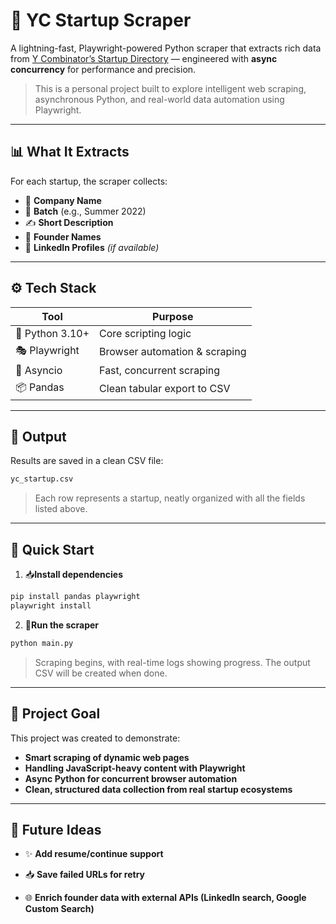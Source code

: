 # 🚀 YC Startup Scraper

A lightning-fast, Playwright-powered Python scraper that extracts rich data from [Y Combinator’s Startup Directory](https://www.ycombinator.com/companies) — engineered with **async concurrency** for performance and precision.

> This is a personal project built to explore intelligent web scraping, asynchronous Python, and real-world data automation using Playwright.
---

## 📊 What It Extracts

For each startup, the scraper collects:

- 🏢 **Company Name**
- 🚀 **Batch** (e.g., Summer 2022)
- ✍️ **Short Description**
- 👤 **Founder Names**
- 🔗 **LinkedIn Profiles** *(if available)*

---

## ⚙️ Tech Stack

| Tool         | Purpose                            |
|--------------|-------------------------------------|
| 🐍 Python 3.10+ | Core scripting logic               |
| 🎭 Playwright | Browser automation & scraping      |
| 🔄 Asyncio     | Fast, concurrent scraping          |
| 📦 Pandas     | Clean tabular export to CSV        |

---

## 📁 Output

Results are saved in a clean CSV file:

```bash
yc_startup.csv
```
> Each row represents a startup, neatly organized with all the fields listed above.





---

## 🚀 Quick Start

1.  📥**Install dependencies**
```bash
pip install pandas playwright
playwright install
```
2.  🏁**Run the scraper**
```bash
python main.py
```
> Scraping begins, with real-time logs showing progress. The output CSV will be created when done.


---
## 📌 Project Goal

This project was created to demonstrate:

- **Smart scraping of dynamic web pages**
- **Handling JavaScript-heavy content with Playwright**
- **Async Python for concurrent browser automation**
- **Clean, structured data collection from real startup ecosystems**

---
## 🧠 Future Ideas
- ✨ **Add resume/continue support**

- 📥 **Save failed URLs for retry**

- 🌐 **Enrich founder data with external APIs (LinkedIn search, Google Custom Search)**




